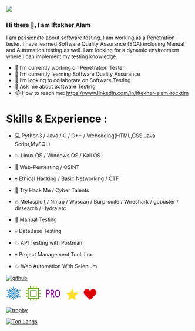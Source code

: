 ![](https://miro.medium.com/v2/resize:fit:1140/1*vK4FiTz2I9GAuCN1treptA.png)
### Hi there 👋, I am Iftekher Alam

I am passionate about software testing. I am working as a Penetration tester. I have learned  Software Quality Assurance (SQA) including Manual and Automation testing as well. I am looking for a dynamic environment where I can implement my testing knowledge.

- 🔭 I’m currently working on Penetration Tester 
- 🌱 I’m currently learning Software Quality Assurance 
- 👯 I’m looking to collaborate on Software Testing 
- 💬 Ask me about Software Testing 
- 📫 How to reach me: https://www.linkedin.com/in/iftekher-alam-rocktim

# Skills & Experience :
- 💻 Python3 / Java / C / C++ / Webcoding(HTML,CSS,Java Script,MySQL)

- 💥 Linux OS / Windows OS / Kali OS

- 💪 Web-Pentesting / OSINT

- 💀 Ethical Hacking / Basic Networking / CTF

- 👀 Try Hack Me / Cyber Talents

- 🔥 Metasploit / Nmap / Wpscan / Burp-suite / Wireshark / gobuster / dirsearch / Hydra etc
- 💪 Manual Testing
- 💀 DataBase Testing
- 💥 API Testing with Postman
- 💀 Project Management Tool Jira
- 💥 Web Automation With Selenium




[<img src='https://cdn.jsdelivr.net/npm/simple-icons@3.0.1/icons/github.svg' alt='github' height='40'>](https://github.com/iftekher148)  

<a href='https://archiveprogram.github.com/'><img src='https://raw.githubusercontent.com/acervenky/animated-github-badges/master/assets/acbadge.gif' width='40' height='40'></a> <a href='https://docs.github.com/en/developers'><img src='https://raw.githubusercontent.com/acervenky/animated-github-badges/master/assets/devbadge.gif' width='40' height='40'></a> <a href='https://github.com/pricing'><img src='https://raw.githubusercontent.com/acervenky/animated-github-badges/master/assets/pro.gif' width='40' height='40'></a> <a href='https://stars.github.com/'><img src='https://raw.githubusercontent.com/acervenky/animated-github-badges/master/assets/starbadge.gif' width='35' height='35'></a> <a href='https://docs.github.com/en/github/supporting-the-open-source-community-with-github-sponsors'><img src='https://raw.githubusercontent.com/acervenky/animated-github-badges/master/assets/sponsorbadge.gif' width='35' height='35'></a> 

[![trophy](https://github-profile-trophy.vercel.app/?username=iftekher148)](https://github.com/ryo-ma/github-profile-trophy)

[![Top Langs](https://github-readme-stats.vercel.app/api/top-langs/?username=iftekher148)](https://github.com/anuraghazra/github-readme-stats)





